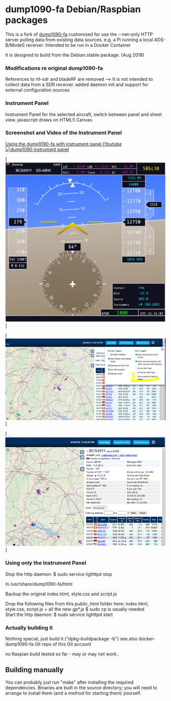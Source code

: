 # dump1090-fa Debian/Raspbian packages

This is a fork of [dump1090-fa](https://github.com/flightaware/dump1090)
customized for use the --net-only HTTP server pulling data from existing
data sources. e.g. a Pi running a local ADS-B/ModeS receiver.
Intended to be run in a Docker Container

It is designed to build from the Debian.stable package. (Aug 2018)

### Modifications re original dump1090-fa

References to rtl-sdr and bladeRF are removed
--> It is not intended to collect data from a SDR receiver.
added daemon init and support for external configuration sources

### Instrument Panel
Instrument Panel for the selected aircraft, switch between panel and sheet view.
javascript draws on HTML5 Canvas.

### Screenshot and Video of the Instrument Panel

[Using the dump1090-fa with instrument panel (Youtube](https://www.youtube.com/watch?v=mQ3SeIqvK6E)
[![dump1090 instrument panel](https://raw.githubusercontent.com/bm98/dump1090/master/img/dump1090-fa-Mod1.png)](https://www.youtube.com/watch?v=mQ3SeIqvK6E)

[![Panel view](https://raw.githubusercontent.com/bm98/dump1090/master/img/dump1090-fa-Mod0.png)]

[![Change between Panel and Sheet](https://raw.githubusercontent.com/bm98/dump1090/master/img/dump1090-fa-Mod2.png)]

[![Sheet view](https://raw.githubusercontent.com/bm98/dump1090/master/img/dump1090-fa-Mod3.png)]


### Using only the Instrument Panel

Stop the http daemon:  $ sudo service lighttpd stop

In /usr/share/dump1090-fa/html

Backup the original index.html, style.css and script.js

Drop the following files from this public_html folder here:
index.html, style.css, script.js + all the new gp*.js
$ sudo cp   is usually needed  
Start the http daemon: $ sudo service lighttpd start


### Actually building it

Nothing special, just build it ("dpkg-buildpackage -b")
see also docker-dump1090-fa Git repo of this Git account

no Raspian build tested so far - may or may not work..

## Building manually

You can probably just run "make" after installing the required dependencies.
Binaries are built in the source directory; you will need to arrange to
install them (and a method for starting them) yourself.

